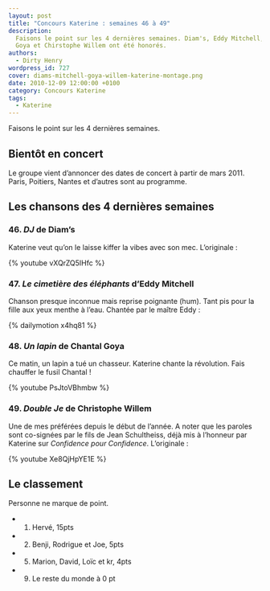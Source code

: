 ```yaml
---
layout: post
title: "Concours Katerine : semaines 46 à 49"
description:
  Faisons le point sur les 4 dernières semaines. Diam's, Eddy Mitchell, Chantal
  Goya et Chirstophe Willem ont été honorés.
authors:
  - Dirty Henry
wordpress_id: 727
cover: diams-mitchell-goya-willem-katerine-montage.png
date: 2010-12-09 12:00:00 +0100
category: Concours Katerine
tags:
  - Katerine
---
```


Faisons le point sur les 4 dernières semaines.

## Bientôt en concert

Le groupe vient d’annoncer des dates de concert à partir de mars 2011. Paris,
Poitiers, Nantes et d’autres sont au programme.

## Les chansons des 4 dernières semaines

### 46. _DJ_ de Diam’s

Katerine veut qu’on le laisse kiffer la vibes avec son mec. L’originale :

{% youtube vXQrZQ5IHfc %}

### 47. _Le cimetière des éléphants_ d’Eddy Mitchell

Chanson presque inconnue mais reprise poignante (hum). Tant pis pour la fille
aux yeux menthe à l’eau. Chantée par le maître Eddy :

{% dailymotion x4hq81 %}

### 48. _Un lapin_ de Chantal Goya

Ce matin, un lapin a tué un chasseur. Katerine chante la révolution. Fais
chauffer le fusil Chantal !

{% youtube PsJtoVBhmbw %}

### 49. _Double Je_ de Christophe Willem

Une de mes préférées depuis le début de l’année. A noter que les paroles sont
co-signées par le fils de Jean Schultheiss, déjà mis à l’honneur par Katerine
sur _Confidence pour Confidence_. L’originale :

{% youtube Xe8QjHpYE1E %}

## Le classement

Personne ne marque de point.

- 1. Hervé, 15pts
- 2. Benji, Rodrigue et Joe, 5pts
- 5. Marion, David, Loïc et kr, 4pts
- 9. Le reste du monde à 0 pt
